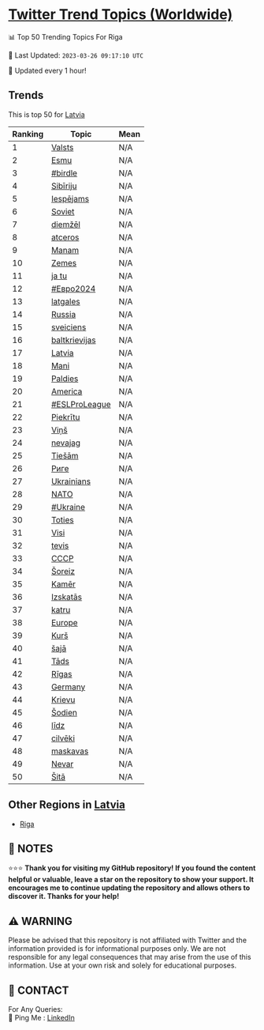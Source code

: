 [Twitter Trend Topics (Worldwide)](https://github.com/ErcinDedeoglu/Twitter-Trend-Topics)
==========


📊 Top 50 Trending Topics For Riga

📆 Last Updated: `2023-03-26 09:17:10 UTC`

🔧 Updated every 1 hour!


## Trends

This is top 50 for [Latvia](</Latvia>)

| Ranking | Topic | Mean |
| ------- | ------------ | ------------ |
| 1 | [Valsts](http://twitter.com/search?q=Valsts) | N/A |
| 2 | [Esmu](http://twitter.com/search?q=Esmu) | N/A |
| 3 | [#birdle](http://twitter.com/search?q=%23birdle) | N/A |
| 4 | [Sibīriju](http://twitter.com/search?q=Sib%c4%abriju) | N/A |
| 5 | [Iespējams](http://twitter.com/search?q=Iesp%c4%93jams) | N/A |
| 6 | [Soviet](http://twitter.com/search?q=Soviet) | N/A |
| 7 | [diemžēl](http://twitter.com/search?q=diem%c5%be%c4%93l) | N/A |
| 8 | [atceros](http://twitter.com/search?q=atceros) | N/A |
| 9 | [Manam](http://twitter.com/search?q=Manam) | N/A |
| 10 | [Zemes](http://twitter.com/search?q=Zemes) | N/A |
| 11 | [ja tu](http://twitter.com/search?q=ja+tu) | N/A |
| 12 | [#Евро2024](http://twitter.com/search?q=%23%d0%95%d0%b2%d1%80%d0%be2024) | N/A |
| 13 | [latgales](http://twitter.com/search?q=latgales) | N/A |
| 14 | [Russia](http://twitter.com/search?q=Russia) | N/A |
| 15 | [sveiciens](http://twitter.com/search?q=sveiciens) | N/A |
| 16 | [baltkrievijas](http://twitter.com/search?q=baltkrievijas) | N/A |
| 17 | [Latvia](http://twitter.com/search?q=Latvia) | N/A |
| 18 | [Mani](http://twitter.com/search?q=Mani) | N/A |
| 19 | [Paldies](http://twitter.com/search?q=Paldies) | N/A |
| 20 | [America](http://twitter.com/search?q=America) | N/A |
| 21 | [#ESLProLeague](http://twitter.com/search?q=%23ESLProLeague) | N/A |
| 22 | [Piekrītu](http://twitter.com/search?q=Piekr%c4%abtu) | N/A |
| 23 | [Viņš](http://twitter.com/search?q=Vi%c5%86%c5%a1) | N/A |
| 24 | [nevajag](http://twitter.com/search?q=nevajag) | N/A |
| 25 | [Tiešām](http://twitter.com/search?q=Tie%c5%a1%c4%81m) | N/A |
| 26 | [Риге](http://twitter.com/search?q=%d0%a0%d0%b8%d0%b3%d0%b5) | N/A |
| 27 | [Ukrainians](http://twitter.com/search?q=Ukrainians) | N/A |
| 28 | [NATO](http://twitter.com/search?q=NATO) | N/A |
| 29 | [#Ukraine](http://twitter.com/search?q=%23Ukraine) | N/A |
| 30 | [Toties](http://twitter.com/search?q=Toties) | N/A |
| 31 | [Visi](http://twitter.com/search?q=Visi) | N/A |
| 32 | [tevis](http://twitter.com/search?q=tevis) | N/A |
| 33 | [СССР](http://twitter.com/search?q=%d0%a1%d0%a1%d0%a1%d0%a0) | N/A |
| 34 | [Šoreiz](http://twitter.com/search?q=%c5%a0oreiz) | N/A |
| 35 | [Kamēr](http://twitter.com/search?q=Kam%c4%93r) | N/A |
| 36 | [Izskatās](http://twitter.com/search?q=Izskat%c4%81s) | N/A |
| 37 | [katru](http://twitter.com/search?q=katru) | N/A |
| 38 | [Europe](http://twitter.com/search?q=Europe) | N/A |
| 39 | [Kurš](http://twitter.com/search?q=Kur%c5%a1) | N/A |
| 40 | [šajā](http://twitter.com/search?q=%c5%a1aj%c4%81) | N/A |
| 41 | [Tāds](http://twitter.com/search?q=T%c4%81ds) | N/A |
| 42 | [Rīgas](http://twitter.com/search?q=R%c4%abgas) | N/A |
| 43 | [Germany](http://twitter.com/search?q=Germany) | N/A |
| 44 | [Krievu](http://twitter.com/search?q=Krievu) | N/A |
| 45 | [Šodien](http://twitter.com/search?q=%c5%a0odien) | N/A |
| 46 | [līdz](http://twitter.com/search?q=l%c4%abdz) | N/A |
| 47 | [cilvēki](http://twitter.com/search?q=cilv%c4%93ki) | N/A |
| 48 | [maskavas](http://twitter.com/search?q=maskavas) | N/A |
| 49 | [Nevar](http://twitter.com/search?q=Nevar) | N/A |
| 50 | [Šitā](http://twitter.com/search?q=%c5%a0it%c4%81) | N/A |



## Other Regions in [Latvia](</Latvia>)

* [Riga](</Latvia/Riga.md>)



## 📝 NOTES

⭐⭐⭐ **Thank you for visiting my GitHub repository! If you found the content helpful or valuable, leave a star on the repository to show your support. It encourages me to continue updating the repository and allows others to discover it. Thanks for your help!**


## ⚠️ WARNING

Please be advised that this repository is not affiliated with Twitter and the information provided is for informational purposes only. We are not responsible for any legal consequences that may arise from the use of this information. Use at your own risk and solely for educational purposes.


## 📨 CONTACT

 For Any Queries:  
            🏓 Ping Me : [LinkedIn](https://www.linkedin.com/in/ercindedeoglu/)
